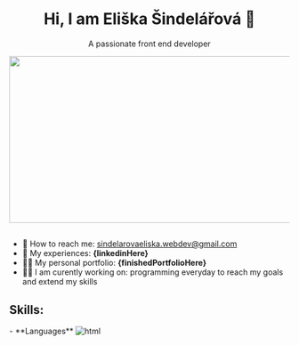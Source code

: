 ## <h1 align="center"> Hi, I am Eliška Šindelářová 👋 </h1>
<p align='center'>A passionate front end developer<p/>

<div align="center">
  <img src="https://media.giphy.com/media/L1R1tvI9svkIWwpVYr/giphy.gif" width="600" height="300"/>
</div>

##

- 📧 How to reach me: sindelarovaeliska.webdev@gmail.com
- 📄 My experiences: **{linkedinHere}**
- 💁‍♀️ My personal portfolio: **{finishedPortfolioHere}**
- 👩‍💻 I am curently working on: programming everyday to reach my goals and extend my skills

<h2>Skills:</h2>
- **Languages**
<img src="https://cdn-icons-png.flaticon.com/512/174/174854.png" alt="html" style="display: inline-block; max-width: 50px">
